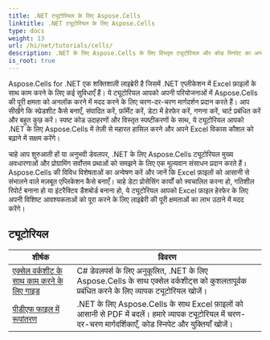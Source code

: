 ```yaml
---
title: .NET ट्यूटोरियल के लिए Aspose.Cells
linktitle: .NET ट्यूटोरियल के लिए Aspose.Cells
type: docs
weight: 13
url: /hi/net/tutorials/cells/
description: .NET के लिए Aspose.Cells के लिए विस्तृत ट्यूटोरियल और कोड स्निपेट का अन्वेषण करें, जिसमें Excel स्प्रेडशीट बनाना, संपादित करना, परिवर्तित करना, प्रिंट करना और प्रबंधित करना शामिल है।
is_root: true
---
```


Aspose.Cells for .NET एक शक्तिशाली लाइब्रेरी है जिसमें .NET एप्लीकेशन में Excel फ़ाइलों के साथ काम करने के लिए कई सुविधाएँ हैं। ये ट्यूटोरियल आपको अपनी परियोजनाओं में Aspose.Cells की पूरी क्षमता को अनलॉक करने में मदद करने के लिए चरण-दर-चरण मार्गदर्शन प्रदान करते हैं। आप सीखेंगे कि स्प्रेडशीट कैसे बनाएँ, संपादित करें, फ़ॉर्मेट करें, डेटा में हेरफेर करें, गणना करें, चार्ट प्रबंधित करें और बहुत कुछ करें। स्पष्ट कोड उदाहरणों और विस्तृत स्पष्टीकरणों के साथ, ये ट्यूटोरियल आपको .NET के लिए Aspose.Cells में तेज़ी से महारत हासिल करने और अपने Excel विकास कौशल को बढ़ाने में सक्षम करेंगे।

चाहे आप शुरुआती हों या अनुभवी डेवलपर, .NET के लिए Aspose.Cells ट्यूटोरियल मुख्य अवधारणाओं और प्रोग्रामिंग सर्वोत्तम प्रथाओं को समझने के लिए एक मूल्यवान संसाधन प्रदान करते हैं। Aspose.Cells की विविध विशेषताओं का अन्वेषण करें और जानें कि Excel फ़ाइलों को आसानी से संभालने वाले मज़बूत एप्लिकेशन कैसे बनाएँ। चाहे डेटा प्रोसेसिंग कार्यों को स्वचालित करना हो, गतिशील रिपोर्ट बनाना हो या इंटरैक्टिव डैशबोर्ड बनाना हो, ये ट्यूटोरियल आपको Excel फ़ाइल हेरफेर के लिए अपनी विशिष्ट आवश्यकताओं को पूरा करने के लिए लाइब्रेरी की पूरी क्षमताओं का लाभ उठाने में मदद करेंगे।

## ट्यूटोरियल
| शीर्षक | विवरण |
| --- | --- |
| [एक्सेल वर्कशीट के साथ काम करने के लिए गाइड](./guide-to-working-with-excel-worksheets/) | C# डेवलपर्स के लिए अनुकूलित, .NET के लिए Aspose.Cells के साथ एक्सेल वर्कशीट्स को कुशलतापूर्वक प्रबंधित करने के लिए व्यापक ट्यूटोरियल खोजें। |
| [पीडीएफ फाइल में रूपांतरण](./conversion-to-pdf-file/) | .NET के लिए Aspose.Cells के साथ Excel फ़ाइलों को आसानी से PDF में बदलें। हमारे व्यापक ट्यूटोरियल में चरण-दर-चरण मार्गदर्शिकाएँ, कोड स्निपेट और युक्तियाँ खोजें। |